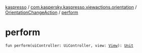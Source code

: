 [kaspresso](../../index.md) / [com.kaspersky.kaspresso.viewactions.orientation](../index.md) / [OrientationChangeAction](index.md) / [perform](./perform.md)

# perform

`fun perform(uiController: UiController, view: `[`View`](https://developer.android.com/reference/android/view/View.html)`): `[`Unit`](https://kotlinlang.org/api/latest/jvm/stdlib/kotlin/-unit/index.html)